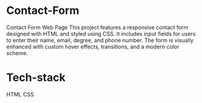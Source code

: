 # Contact-Form
Contact Form Web Page
This project features a responsive contact form designed with HTML and styled using CSS. It includes input fields for users to enter their name, email, degree, and phone number. The form is visually enhanced with custom hover effects, transitions, and a modern color scheme.
# Tech-stack
HTML
CSS
